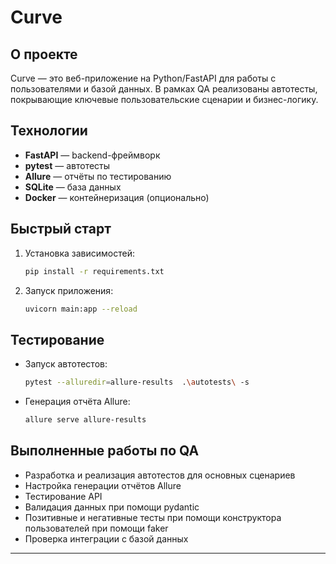 # Curve

## О проекте
Curve — это веб-приложение на Python/FastAPI для работы с пользователями и базой данных. В рамках QA реализованы автотесты, покрывающие ключевые пользовательские сценарии и бизнес-логику.

## Технологии
- **FastAPI** — backend-фреймворк
- **pytest** — автотесты
- **Allure** — отчёты по тестированию
- **SQLite** — база данных
- **Docker** — контейнеризация (опционально)

## Быстрый старт
1. Установка зависимостей:
   ```bash
   pip install -r requirements.txt
   ```
2. Запуск приложения:
   ```bash
   uvicorn main:app --reload
   ```

## Тестирование
- Запуск автотестов:
  ```bash
  pytest --alluredir=allure-results  .\autotests\ -s
  ```
- Генерация отчёта Allure:
  ```bash
  allure serve allure-results
  ```

## Выполненные работы по QA
- Разработка и реализация автотестов для основных сценариев
- Настройка генерации отчётов Allure
- Тестирование API
- Валидация данных при помощи pydantic
- Позитивные и негативные тесты при помощи конструктора пользователей при помощи faker
- Проверка интеграции с базой данных

---